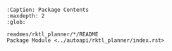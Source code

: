 ```{include} readmes/rktl_planner/README.md
```

```{toctree}
:Caption: Package Contents
:maxdepth: 2
:glob:

readmes/rktl_planner/*/README
Package Module <../autoapi/rktl_planner/index.rst>
```
